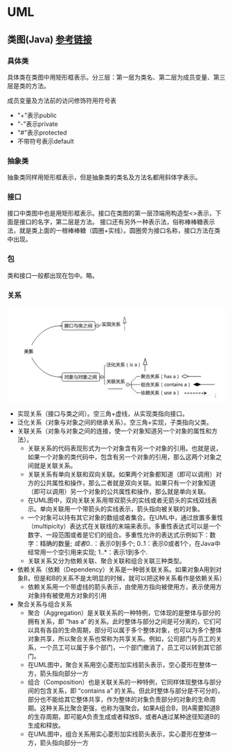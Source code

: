 # UML

## 类图(Java)   [参考链接](https://zhuanlan.zhihu.com/p/109655171)
### 具体类
具体类在类图中用矩形框表示。分三层：第一层为类名、第二层为成员变量、第三层是类的方法。

成员变量及方法前的访问修饰符用符号表
- "+"表示public
- "-"表示private
- "#"表示protected
- 不带符号表示default

### 抽象类
抽象类同样用矩形框表示，但是抽象类的类名及方法名都用斜体字表示。


### 接口
接口中类图中也是用矩形框表示。接口在类图的第一层顶端用构造型<<interface>>表示，下面是接口的名字，第二层是方法。
接口还有另外一种表示法，俗称棒棒糖表示法，就是类上面的一根棒棒糖（圆圈+实线）。圆圈旁为接口名称，接口方法在类中出现。

### 包
类和接口一般都出现在包中。略。

### 关系
![img](https://github.com/DreamChaserEric/weipeng_second_brain/blob/main/imgs/wp_s_b_1.jpg)

- 实现关系（接口与类之间）。空三角+虚线，从实现类指向接口。
- 泛化关系（对象与对象之间的继承关系）。空三角+实现，子类指向父类。
- 关联关系（对象与对象之间的连接，使一个对象知道另一个对象的属性和方法）。
	+ 关联关系的代码表现形式为一个对象含有另一个对象的引用。也就是说，如果一个对象的类代码中，包含有另一个对象的引用，那么这两个对象之间就是关联关系。
	+ 关联关系有单向关联和双向关联。如果两个对象都知道（即可以调用）对方的公共属性和操作，那么二者就是双向关联。如果只有一个对象知道（即可以调用）另一个对象的公共属性和操作，那么就是单向关联。
	+ 在UML图中，双向关联关系用带双箭头的实线或者无箭头的实线双线表示。单向关联用一个带箭头的实线表示，箭头指向被关联的对象。
	+ 一个对象可以持有其它对象的数组或者集合。在UML中，通过放置多重性（multipicity）表达式在关联线的末端来表示。多重性表达式可以是一个数字、一段范围或者是它们的组合。多重性允许的表达式示例如下：数字：精确的数量; *或者0..*：表示0到多个; 0..1：表示0或者1个，在Java中经常用一个空引用来实现; 1..*：表示1到多个.
	+ 关联关系又分为依赖关联、聚合关联和组合关联三种类型。
- 依赖关系（依赖（Dependency）关系是一种弱关联关系。如果对象A用到对象B，但是和B的关系不是太明显的时候，就可以把这种关系看作是依赖关系）
	+ 依赖关系用一个带虚线的箭头表示，由使用方指向被使用方，表示使用方对象持有被使用方对象的引用
- 聚合关系与组合关系
	+ 聚合（Aggregation）是关联关系的一种特例，它体现的是整体与部分的拥有关系，即 “has a” 的关系。此时整体与部分之间是可分离的，它们可以具有各自的生命周期，部分可以属于多个整体对象，也可以为多个整体对象共享，所以聚合关系也常称为共享关系。例如，公司部门与员工的关系，一个员工可以属于多个部门，一个部门撤消了，员工可以转到其它部门。
	+ 在UML图中，聚合关系用空心菱形加实线箭头表示，空心菱形在整体一方，箭头指向部分一方
	+ 组合（Composition）也是关联关系的一种特例，它同样体现整体与部分间的包含关系，即 “contains a” 的关系。但此时整体与部分是不可分的，部分也不能给其它整体共享，作为整体的对象负责部分的对象的生命周期。这种关系比聚合更强，也称为强聚合。如果A组合B，则A需要知道B的生存周期，即可能A负责生成或者释放B，或者A通过某种途径知道B的生成和释放。
	+ 在UML图中，组合关系用实心菱形加实线箭头表示，实心菱形在整体一方，箭头指向部分一方






